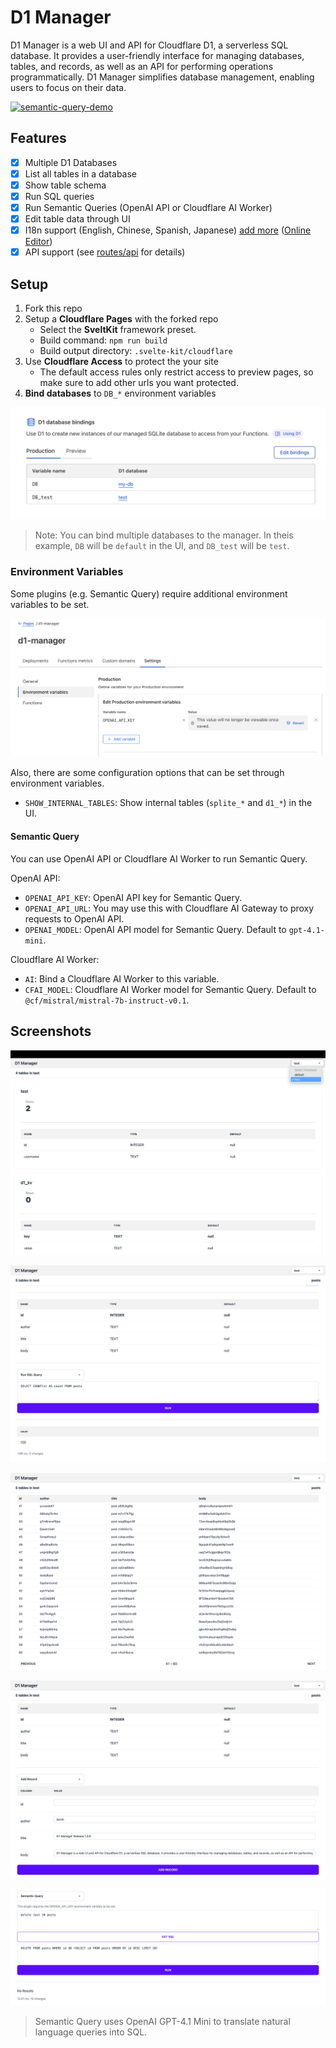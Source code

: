 # D1 Manager

D1 Manager is a web UI and API for Cloudflare D1, a serverless SQL database. It provides a user-friendly interface for managing databases, tables, and records, as well as an API for performing operations programmatically. D1 Manager simplifies database management, enabling users to focus on their data.

[![semantic-query-demo](./images/semantic-query-demo.gif)](https://storage.jacoblin.cool/semantic-query-demo.mp4)

## Features

-   [x] Multiple D1 Databases
-   [x] List all tables in a database
-   [x] Show table schema
-   [x] Run SQL queries
-   [x] Run Semantic Queries (OpenAI API or Cloudflare AI Worker)
-   [x] Edit table data through UI
-   [x] I18n support (English, Chinese, Spanish, Japanese) [add more](./locales/) ([Online Editor](https://fink.inlang.com/github.com/JacobLinCool/d1-manager))
-   [x] API support (see [routes/api](./src/routes/api/) for details)

## Setup

1. Fork this repo
2. Setup a **Cloudflare Pages** with the forked repo
   - Select the **SveltKit** framework preset.
   - Build command: `npm run build`
   - Build output directory: `.svelte-kit/cloudflare`
4. Use **Cloudflare Access** to protect the your site
   - The default access rules only restrict access to preview pages, so make sure to add other urls you want protected.
6. **Bind databases** to `DB_*` environment variables

![bind-d1](./images/bind-d1.png)

> Note: You can bind multiple databases to the manager. In theis example, `DB` will be `default` in the UI, and `DB_test` will be `test`.

### Environment Variables

Some plugins (e.g. Semantic Query) require additional environment variables to be set.

![set-env-var](./images/set-env-var.png)

Also, there are some configuration options that can be set through environment variables.

- `SHOW_INTERNAL_TABLES`: Show internal tables (`splite_*` and `d1_*`) in the UI.

#### Semantic Query

You can use OpenAI API or Cloudflare AI Worker to run Semantic Query.

OpenAI API:

- `OPENAI_API_KEY`: OpenAI API key for Semantic Query.
- `OPENAI_API_URL`: You may use this with Cloudflare AI Gateway to proxy requests to OpenAI API.
- `OPENAI_MODEL`: OpenAI API model for Semantic Query. Default to `gpt-4.1-mini`.

Cloudflare AI Worker:

- `AI`: Bind a Cloudflare AI Worker to this variable.
- `CFAI_MODEL`: Cloudflare AI Worker model for Semantic Query. Default to `@cf/mistral/mistral-7b-instruct-v0.1`.

## Screenshots

![tables](./images/tables.png)

![run-query](./images/run-query.png)

![table-browser](./images/table-browser.png)

![add-record](./images/add-record.png)

![semantic-query](./images/semantic-query.png)

> Semantic Query uses OpenAI GPT-4.1 Mini to translate natural language queries into SQL.
